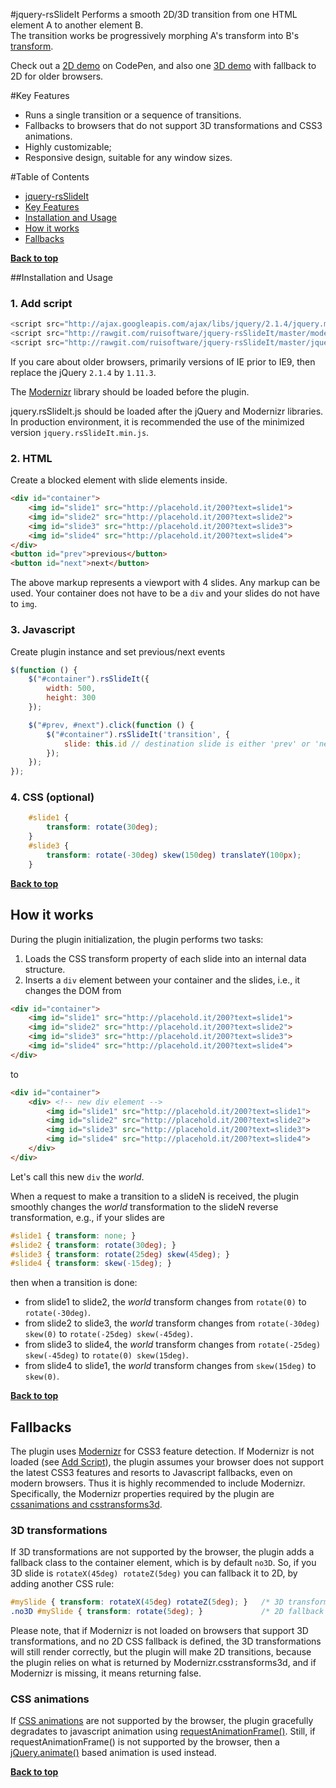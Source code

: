 #jquery-rsSlideIt
Performs a smooth 2D/3D transition from one HTML element A to another element B.<br>
The transition works be progressively morphing A's transform into B's [transform](https://developer.mozilla.org/en-US/docs/Web/CSS/transform "Transform documentation").

Check out a [2D demo](http://codepen.io/ruisoftware/pen/GpyEyG "on CodePen") on CodePen, and also one
[3D demo](http://codepen.io/ruisoftware/pen/avEJMR "on CodePen") with fallback to 2D for older browsers.

#Key Features
 * Runs a single transition or a sequence of transitions.
 * Fallbacks to browsers that do not support 3D transformations and CSS3 animations.
 * Highly customizable;
 * Responsive design, suitable for any window sizes.
 
#Table of Contents
- [jquery-rsSlideIt](#jquery-rsslideit)
- [Key Features](#key-features)
- [Installation and Usage](#installation-and-usage)
- [How it works](#how-it-works)
- [Fallbacks](#fallbacks)

**[Back to top](#table-of-contents)**

##Installation and Usage

### 1. Add script
````javascript
<script src="http://ajax.googleapis.com/ajax/libs/jquery/2.1.4/jquery.min.js"></script>
<script src="http://rawgit.com/ruisoftware/jquery-rsSlideIt/master/modernizr.js"></script>
<script src="http://rawgit.com/ruisoftware/jquery-rsSlideIt/master/jquery.rsSlideIt.js"></script>
````
If you care about older browsers, primarily versions of IE prior to IE9, then replace the jQuery `2.1.4` by `1.11.3`.

The [Modernizr](#fallbacks) library should be loaded before the plugin.

jquery.rsSlideIt.js should be loaded after the jQuery and Modernizr libraries. In production environment, it is recommended the use of the minimized version `jquery.rsSlideIt.min.js`.

### 2. HTML
Create a blocked element with slide elements inside.
````html
<div id="container">
	<img id="slide1" src="http://placehold.it/200?text=slide1">
	<img id="slide2" src="http://placehold.it/200?text=slide2">
	<img id="slide3" src="http://placehold.it/200?text=slide3">
	<img id="slide4" src="http://placehold.it/200?text=slide4">
</div>
<button id="prev">previous</button>
<button id="next">next</button>
````
The above markup represents a viewport with 4 slides.
Any markup can be used. Your container does not have to be a `div` and your slides do not have to `img`.

### 3. Javascript
Create plugin instance and set previous/next events
````javascript
$(function () {
	$("#container").rsSlideIt({
		width: 500,
		height: 300
	});

	$("#prev, #next").click(function () {
		$("#container").rsSlideIt('transition', {
			slide: this.id // destination slide is either 'prev' or 'next', depending on which button is pressed
		});
	});
});
````

### 4. CSS (optional)
````css
	#slide1 {
		transform: rotate(30deg);
	}
	#slide3 {
		transform: rotate(-30deg) skew(150deg) translateY(100px);
	}
````

**[Back to top](#table-of-contents)**

## How it works
During the plugin initialization, the plugin performs two tasks:
 1. Loads the CSS transform property of each slide into an internal data structure.
 2. Inserts a `div` element between your container and the slides, i.e., it changes the DOM from
````html
<div id="container">
	<img id="slide1" src="http://placehold.it/200?text=slide1">
	<img id="slide2" src="http://placehold.it/200?text=slide2">
	<img id="slide3" src="http://placehold.it/200?text=slide3">
	<img id="slide4" src="http://placehold.it/200?text=slide4">
</div>
````
to
````html
<div id="container">
	<div> <!-- new div element -->
		<img id="slide1" src="http://placehold.it/200?text=slide1">
		<img id="slide2" src="http://placehold.it/200?text=slide2">
		<img id="slide3" src="http://placehold.it/200?text=slide3">
		<img id="slide4" src="http://placehold.it/200?text=slide4">
	</div>
</div>
````
Let's call this new `div` the *world*.

When a request to make a transition to a slideN is received, the plugin smoothly changes the *world* transformation to the slideN reverse transformation, e.g., if your slides are
````css
#slide1 { transform: none; }
#slide2 { transform: rotate(30deg); }
#slide3 { transform: rotate(25deg) skew(45deg); }
#slide4 { transform: skew(-15deg); }
````
then when a transition is done:
 * from slide1 to slide2, the *world* transform changes from `rotate(0)` to `rotate(-30deg)`.
 * from slide2 to slide3, the *world* transform changes from `rotate(-30deg) skew(0)` to `rotate(-25deg) skew(-45deg)`.
 * from slide3 to slide4, the *world* transform changes from `rotate(-25deg) skew(-45deg)` to `rotate(0) skew(15deg)`.
 * from slide4 to slide1, the *world* transform changes from `skew(15deg)` to `skew(0)`.


**[Back to top](#table-of-contents)**

## Fallbacks
The plugin uses [Modernizr](https://modernizr.com/) for CSS3 feature detection. If Modernizr is not loaded (see [Add Script](#installation-and-usage)), the plugin assumes your browser does not support the latest CSS3 features and resorts to Javascript fallbacks, even on modern browsers. Thus it is highly recommended to include Modernizr. Specifically, the Modernizr properties required by the plugin are [cssanimations and csstransforms3d](https://modernizr.com/download?cssanimations-csstransforms3d-setclasses).

### 3D transformations
If 3D transformations are not supported by the browser, the plugin adds a fallback class to the container element, which is by default `no3D`.
So, if you 3D slide is `rotateX(45deg) rotateZ(5deg)` you can fallback it to 2D, by adding another CSS rule:
````css
#mySlide { transform: rotateX(45deg) rotateZ(5deg); }   /* 3D transformation */
.no3D #mySlide { transform: rotate(5deg); }             /* 2D fallback for older browsers */
````
Please note, that if Modernizr is not loaded on browsers that support 3D transformations, and no 2D CSS fallback is defined, the 3D transformations will still render correctly, but the plugin will make 2D transitions, because the plugin relies on what is returned by Modernizr.csstransforms3d, and if Modernizr is missing, it means returning false.

### CSS animations
If [CSS animations](https://developer.mozilla.org/en-US/docs/Web/CSS/CSS_Animations/Using_CSS_animations) are not supported by the browser, the plugin gracefully degradates to javascript animation using [requestAnimationFrame()](https://developer.mozilla.org/en-US/docs/Web/API/window/requestAnimationFrame).
Still, if requestAnimationFrame() is not supported by the browser, then a [jQuery.animate()](http://api.jquery.com/animate/) based animation is used instead.


**[Back to top](#table-of-contents)**
